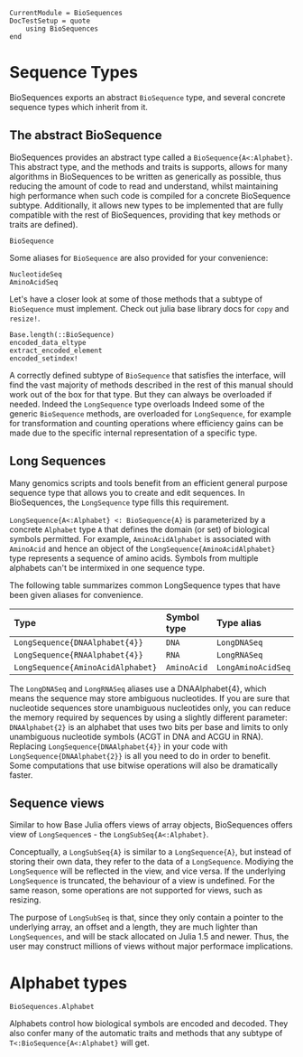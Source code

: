 ```@meta
CurrentModule = BioSequences
DocTestSetup = quote
    using BioSequences
end
```

# Sequence Types

BioSequences exports an abstract `BioSequence` type, and several concrete sequence
types which inherit from it.

## The abstract BioSequence

BioSequences provides an abstract type called a `BioSequence{A<:Alphabet}`.
This abstract type, and the methods and traits is supports, allows for
many algorithms in BioSequences to be written as generically as possible,
thus reducing the amount of code to read and understand, whilst maintaining high
performance when such code is compiled for a concrete BioSequence subtype.
Additionally, it allows new types to be implemented that are fully compatible
with the rest of BioSequences, providing that key methods or traits are defined).

```@docs
BioSequence
```

Some aliases for `BioSequence` are also provided for your convenience:

```@docs
NucleotideSeq
AminoAcidSeq
```

Let's have a closer look at some of those methods that a subtype of `BioSequence`
must implement. Check out julia base library docs for `copy` and `resize!`.

```@docs 
Base.length(::BioSequence)
encoded_data_eltype
extract_encoded_element
encoded_setindex!
```

A correctly defined subtype of `BioSequence` that satisfies the interface, will
find the vast majority of methods described in the rest of this manual
should work out of the box for that type. But they can always be overloaded if
needed. Indeed the `LongSequence` type overloads Indeed some of the generic
`BioSequence` methods, are overloaded for `LongSequence`, for example
for transformation and counting operations where efficiency gains can be made
due to the specific internal representation of a specific type.




## Long Sequences

Many genomics scripts and tools benefit from an efficient general purpose
sequence type that allows you to create and edit sequences. In BioSequences,
the `LongSequence` type fills this requirement.

`LongSequence{A<:Alphabet} <: BioSequence{A}` is parameterized by a concrete
`Alphabet` type `A` that defines the domain (or set) of biological symbols
permitted.
For example, `AminoAcidAlphabet` is associated with `AminoAcid` and hence an
object of the `LongSequence{AminoAcidAlphabet}` type represents a sequence of
amino acids.  Symbols from multiple alphabets can't be intermixed in one
sequence type.

The following table summarizes common LongSequence types that have been given
aliases for convenience.

| Type                                | Symbol type | Type alias         |
| :---------------------------------- | :---------- | :----------------- |
| `LongSequence{DNAAlphabet{4}}`      | `DNA`       | `LongDNASeq`       |
| `LongSequence{RNAAlphabet{4}}`      | `RNA`       | `LongRNASeq`       |
| `LongSequence{AminoAcidAlphabet}`   | `AminoAcid` | `LongAminoAcidSeq` |

The `LongDNASeq` and `LongRNASeq` aliases use a DNAAlphabet{4}, which means the
sequence may store ambiguous nucleotides.
If you are sure that nucleotide sequences store unambiguous nucleotides
only, you can reduce the memory required by sequences by using a slightly
different parameter:
`DNAAlphabet{2}` is an alphabet that uses two bits per base and limits to only
unambiguous nucleotide symbols (ACGT in DNA and ACGU in RNA).
Replacing `LongSequence{DNAAlphabet{4}}` in your code with
`LongSequence{DNAAlphabet{2}}` is all you need to do in order to benefit.
Some computations that use bitwise operations will also be dramatically faster.

## Sequence views

Similar to how Base Julia offers views of array objects, BioSequences offers view of
`LongSequence`s - the `LongSubSeq{A<:Alphabet}`.

Conceptually, a `LongSubSeq{A}` is similar to a `LongSequence{A}`, but instead of storing
their own data, they refer to the data of a `LongSequence`. Modiying the `LongSequence`
will be reflected in the view, and vice versa. If the underlying `LongSequence`
is truncated, the behaviour of a view is undefined. For the same reason,
some operations are not supported for views, such as resizing.

The purpose of `LongSubSeq` is that, since they only contain a pointer to the
underlying array, an offset and a length, they are much lighter than `LongSequences`,
and will be stack allocated on Julia 1.5 and newer. Thus, the user may construct
millions of views without major performace implications.

# Alphabet types

```@docs
BioSequences.Alphabet
```

Alphabets control how biological symbols are encoded and decoded.
They also confer many of the automatic traits and methods that any subtype
of `T<:BioSequence{A<:Alphabet}` will get.
